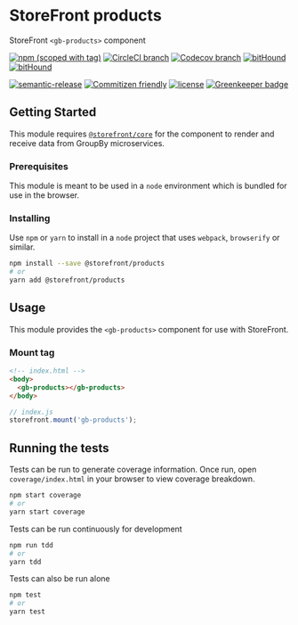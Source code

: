 # StoreFront products

StoreFront `<gb-products>` component

[![npm (scoped with tag)](https://img.shields.io/npm/v/@storefront/products.svg?style=flat-square)](https://www.npmjs.com/package/@storefront/products)
[![CircleCI branch](https://img.shields.io/circleci/project/github/groupby/storefront-products/master.svg?style=flat-square)](https://circleci.com/gh/groupby/storefront-products/tree/master)
[![Codecov branch](https://img.shields.io/codecov/c/github/groupby/storefront-products/master.svg?style=flat-square)](https://codecov.io/gh/groupby/storefront-products)
[![bitHound](https://img.shields.io/bithound/code/github/groupby/storefront-products.svg?style=flat-square)](https://www.bithound.io/github/groupby/storefront-products)
[![bitHound](https://img.shields.io/bithound/dependencies/github/groupby/storefront-products.svg?style=flat-square)](https://www.bithound.io/github/groupby/storefront-products)

[![semantic-release](https://img.shields.io/badge/%20%20%F0%9F%93%A6%F0%9F%9A%80-semantic--release-e10079.svg?style=flat-square)](https://github.com/semantic-release/semantic-release)
[![Commitizen friendly](https://img.shields.io/badge/commitizen-friendly-brightgreen.svg?style=flat-square)](http://commitizen.github.io/cz-cli/)
[![license](https://img.shields.io/github/license/mashape/apistatus.svg?style=flat-square)](https://choosealicense.com/licenses/mit/)
[![Greenkeeper badge](https://badges.greenkeeper.io/groupby/storefront-products.svg)](https://greenkeeper.io/)

## Getting Started

This module requires [`@storefront/core`](https://www.npmjs.com/package/@storefront/core) for the component to render
and receive data from GroupBy microservices.

### Prerequisites

This module is meant to be used in a `node` environment which is bundled for use in the browser.

### Installing

Use `npm` or `yarn` to install in a `node` project that uses `webpack`, `browserify` or similar.

```sh
npm install --save @storefront/products
# or
yarn add @storefront/products
```

## Usage

This module provides the `<gb-products>` component for use with StoreFront.

### Mount tag

```html
<!-- index.html -->
<body>
  <gb-products></gb-products>
</body>
```

```js
// index.js
storefront.mount('gb-products');
```

## Running the tests

Tests can be run to generate coverage information.
Once run, open `coverage/index.html` in your browser to view coverage breakdown.

```sh
npm start coverage
# or
yarn start coverage
```

Tests can be run continuously for development

```sh
npm run tdd
# or
yarn tdd
```

Tests can also be run alone

```sh
npm test
# or
yarn test
```
